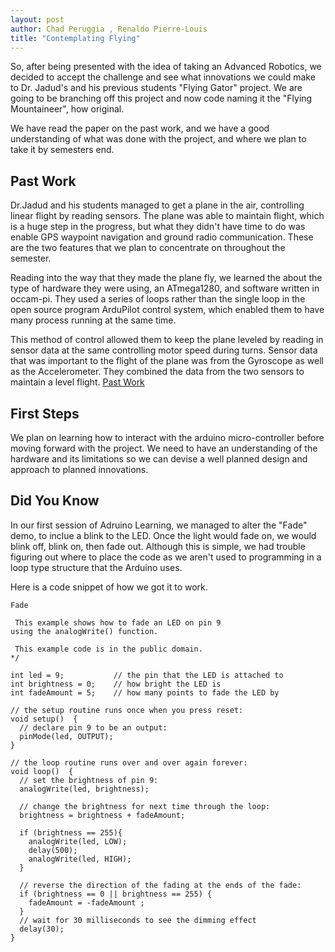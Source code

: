 ```yaml
---
layout: post
author: Chad Peruggia , Renaldo Pierre-Louis
title: "Contemplating Flying"
---
```


So, after being presented with the idea of taking an Advanced Robotics, we decided to accept the challenge and see what innovations we could make to Dr. Jadud's and his previous students "Flying Gator" project.  We are going to be branching off this project and now code naming it the "Flying Mountaineer", how original. 

We have read the paper on the past work, and we have a good understanding of what was done with the project, and where we plan to take it by semesters end.

## Past Work

Dr.Jadud and his students managed to get a plane in the air, controlling linear flight by reading sensors.  The plane was able to maintain flight, which is a huge step in the progress, but what they didn't have time to do was enable GPS waypoint navigation and ground radio communication.  These are the two features that we plan to concentrate on throughout the semester. 

Reading into the way that they made the plane fly, we learned the about the type of hardware they were using, an ATmega1280, and software written in occam-pi.  They used a series of loops rather than the single loop in the open source program ArduPilot control system, which enabled them to have many process running at the same time.

This method of control allowed them to keep the plane leveled by reading in sensor data at the same controlling motor speed during turns.  Sensor data that was important to the flight of the plane was from the Gyroscope as well as the Accelerometer.  They combined the data from the two sensors to maintain a level flight.  [Past Work](http://rockalypse.org/blogs/flyinggator)

## First Steps

We plan on learning how to interact with the arduino micro-controller before moving forward with the project.  We need to have an understanding of the hardware and its limitations so we can devise a well planned design and approach to planned innovations.

## Did You Know

In our first session of Adruino Learning, we managed to alter the "Fade" demo, to inclue a blink to the LED.  Once the light would fade on, we would blink off, blink on, then fade out.  Although this is simple, we had trouble figuring out where to place the code as we aren't used to programming in a loop type structure that the Arduino uses.

Here is a code snippet of how we got it to work.

```  /*
Fade

 This example shows how to fade an LED on pin 9
using the analogWrite() function.

 This example code is in the public domain.
*/

int led = 9;           // the pin that the LED is attached to
int brightness = 0;    // how bright the LED is
int fadeAmount = 5;    // how many points to fade the LED by

// the setup routine runs once when you press reset:
void setup()  { 
  // declare pin 9 to be an output:
  pinMode(led, OUTPUT);
} 

// the loop routine runs over and over again forever:
void loop()  { 
  // set the brightness of pin 9:
  analogWrite(led, brightness);    

  // change the brightness for next time through the loop:
  brightness = brightness + fadeAmount;
  
  if (brightness == 255){
    analogWrite(led, LOW);
    delay(500);
    analogWrite(led, HIGH);
  }
  
  // reverse the direction of the fading at the ends of the fade: 
  if (brightness == 0 || brightness == 255) {
    fadeAmount = -fadeAmount ; 
  }     
  // wait for 30 milliseconds to see the dimming effect    
  delay(30);  
}

```



